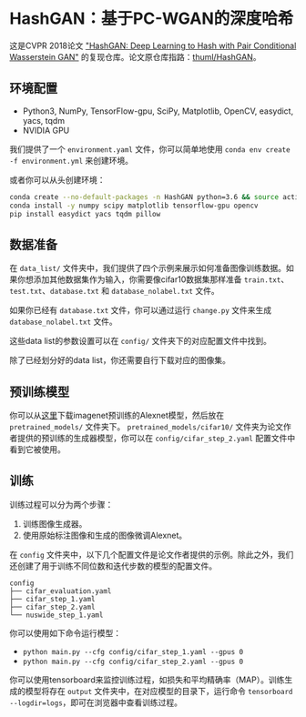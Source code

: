 # HashGAN：基于PC-WGAN的深度哈希

这是CVPR 2018论文 ["HashGAN: Deep Learning to Hash with Pair Conditional Wasserstein GAN"](http://openaccess.thecvf.com/content_cvpr_2018/papers/Cao_HashGAN_Deep_Learning_CVPR_2018_paper.pdf) 的复现仓库。论文原仓库指路：[thuml/HashGAN](https://github.com/thuml/HashGAN)。

## 环境配置

- Python3, NumPy, TensorFlow-gpu, SciPy, Matplotlib, OpenCV, easydict, yacs, tqdm
- NVIDIA GPU

我们提供了一个 `environment.yaml` 文件，你可以简单地使用 `conda env create -f environment.yml` 来创建环境。

或者你可以从头创建环境：
```bash
conda create --no-default-packages -n HashGAN python=3.6 && source activate HashGAN
conda install -y numpy scipy matplotlib tensorflow-gpu opencv
pip install easydict yacs tqdm pillow
```

## 数据准备
在 `data_list/` 文件夹中，我们提供了四个示例来展示如何准备图像训练数据。如果你想添加其他数据集作为输入，你需要像cifar10数据集那样准备 `train.txt`、`test.txt`、`database.txt` 和 `database_nolabel.txt` 文件。

如果你已经有 `database.txt` 文件，你可以通过运行 `change.py` 文件来生成 `database_nolabel.txt` 文件。 

这些data list的参数设置可以在 `config/` 文件夹下的对应配置文件中找到。

除了已经划分好的data list，你还需要自行下载对应的图像集。

## 预训练模型

你可以从[这里](https://github.com/thulab/DeepHash/releases/download/v0.1/reference_pretrain.npy.zip)下载imagenet预训练的Alexnet模型，然后放在 `pretrained_models/` 文件夹下。
`pretrained_models/cifar10/` 文件夹为论文作者提供的预训练的生成器模型，你可以在 `config/cifar_step_2.yaml` 配置文件中看到它被使用。

## 训练

训练过程可以分为两个步骤：
1. 训练图像生成器。
2. 使用原始标注图像和生成的图像微调Alexnet。

在 `config` 文件夹中，以下几个配置文件是论文作者提供的示例。除此之外，我们还创建了用于训练不同位数和迭代步数的模型的配置文件。

```
config
├── cifar_evaluation.yaml
├── cifar_step_1.yaml
├── cifar_step_2.yaml
└── nuswide_step_1.yaml
```

你可以使用如下命令运行模型：

- `python main.py --cfg config/cifar_step_1.yaml --gpus 0`
- `python main.py --cfg config/cifar_step_2.yaml --gpus 0`

你可以使用tensorboard来监控训练过程，如损失和平均精确率（MAP）。训练生成的模型将存在 `output` 文件夹中，在对应模型的目录下，运行命令 `tensorboard --logdir=logs`，即可在浏览器中查看训练过程。

